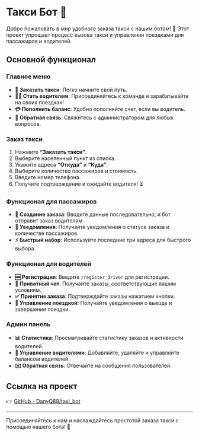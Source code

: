 # Такси Бот 🚖

Добро пожаловать в мир удобного заказа такси с нашим ботом! 🌟 Этот проект упрощает процесс вызова такси и управления поездками для пассажиров и водителей.

## Основной функционал

### Главное меню
- **🚕 Заказать такси**: Легко начните свой путь.
- **👨‍✈️ Стать водителем**: Присоединяйтесь к команде и зарабатывайте на своих поездках!
- **💳 Пополнить баланс**: Удобно пополняйте счет, если вы водитель.
- **📩 Обратная связь**: Свяжитесь с администратором для любых вопросов.

### Заказ такси
1. Нажмите **“Заказать такси”**.
2. Выберите населенный пункт из списка.
3. Укажите адреса **“Откуда”** и **“Куда”**.
4. Выберите количество пассажиров и стоимость.
5. Введите номер телефона.
6. Получите подтверждение и ожидайте водителя! ⏳

### Функционал для пассажиров
- **📝 Создание заказа**: Вводите данные последовательно, и бот отправит заказ водителям.
- **🔔 Уведомления**: Получайте уведомления о статусе заказа и количестве пассажиров.
- **⚡ Быстрый набор**: Используйте последние три адреса для быстрого выбора.

### Функционал для водителей
- **🆕 Регистрация**: Введите `/register_driver` для регистрации.
- **💬 Приватный чат**: Получайте заказы, соответствующие вашим условиям.
- **✅ Принятие заказа**: Подтверждайте заказы нажатием кнопки.
- **🚦 Управление поездкой**: Получайте уведомления о выезде и завершении поездки.

### Админ панель
- **📊 Статистика**: Просматривайте статистику заказов и активности водителей.
- **👥 Управление водителями**: Добавляйте, удаляйте и управляйте балансом водителей.
- **✉️ Обратная связь**: Отвечайте на сообщения пользователей.

## Ссылка на проект
👉 [GitHub - DanyQ89/taxi_bot](https://github.com/DanyQ89/taxi_bot/)

---

Присоединяйтесь к нам и наслаждайтесь простотой заказа такси с помощью нашего бота! 🚀
